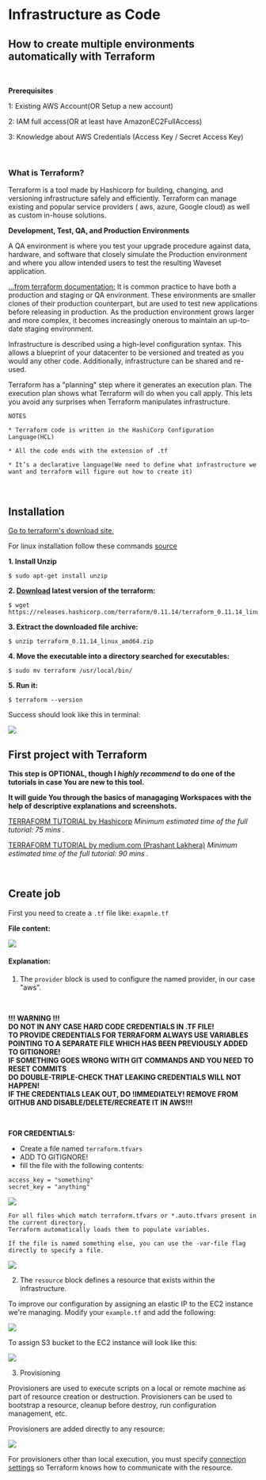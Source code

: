 # Infrastructure as Code

## How to create multiple environments automatically with Terraform

<br>

**Prerequisites**

1: Existing AWS Account(OR Setup a new account)

2: IAM full access(OR at least have AmazonEC2FullAccess)

3: Knowledge about AWS Credentials (Access Key / Secret Access Key)

<br>

### What is Terraform?

Terraform is a tool made by Hashicorp for building, changing, and versioning infrastructure safely and efficiently. Terraform can manage existing and popular service providers ( aws, azure, Google cloud) as well as custom in-house solutions.

**Development, Test, QA, and Production Environments**

A QA environment is where you test your upgrade procedure against data, hardware, and software that closely simulate the Production environment and where you allow intended users to test the resulting Waveset application.

[...from terraform documentation:](https://www.terraform.io/intro/use-cases.html)
It is common practice to have both a production and staging or QA environment. These environments are smaller clones of their production counterpart, but are used to test new applications before releasing in production. As the production environment grows larger and more complex, it becomes increasingly onerous to maintain an up-to-date staging environment.

Infrastructure is described using a high-level configuration syntax. This allows a blueprint of your datacenter to be versioned and treated as you would any other code. Additionally, infrastructure can be shared and re-used.

Terraform has a "planning" step where it generates an execution plan. The execution plan shows what Terraform will do when you call apply. This lets you avoid any surprises when Terraform manipulates infrastructure.

```
NOTES

* Terraform code is written in the HashiCorp Configuration Language(HCL)

* All the code ends with the extension of .tf

* It’s a declarative language(We need to define what infrastructure we want and terraform will figure out how to create it)
```

<br>

## Installation

[Go to terraform's download site.](https://www.terraform.io/downloads.html)

For linux installation follow these commands [source](https://askubuntu.com/questions/983351/how-to-install-terraform-in-ubuntu)

 **1. Install Unzip**

```
$ sudo apt-get install unzip

```

 **2. [Download](https://www.terraform.io/downloads.html) latest version of the terraform:**

```
$ wget https://releases.hashicorp.com/terraform/0.11.14/terraform_0.11.14_linux_amd64.zip

```

 **3. Extract the downloaded file archive:**

```
$ unzip terraform_0.11.14_linux_amd64.zip
```

 **4. Move the executable into a directory searched for executables:**

```
$ sudo mv terraform /usr/local/bin/
```

 **5. Run it:**

```
$ terraform --version 
```

Success should look like this in terminal:

<img src="assets/terraform-install.png">


<br>

## First project with Terraform 

**This step is OPTIONAL, though I _highly recommend_ to do one of the tutorials in case You are new to this tool.**

**It will guide You through the basics of managaging Workspaces with the help of descriptive explanations and screenshots.**

[TERRAFORM TUTORIAL by Hashicorp](https://learn.hashicorp.com/terraform/getting-started/install)
*Minimum estimated time of the full tutorial: 75 mins .*

[TERRAFORM TUTORIAL by medium.com (Prashant Lakhera)](https://medium.com/@devopslearning/introduction-to-terraform-part-1-30bca7efa436)
*Minimum estimated time of the full tutorial: 90 mins .*

<br>

## Create job

First you need to create a `.tf` file like: `exapmle.tf`

**File content:**

<img src="assets/terraform_tf.png">

<br>

#### Explanation:

 1. The `provider` block is used to configure the named provider, in our case "aws". 
 
 <br>

**!!! WARNING !!!** <br>
**DO NOT IN ANY CASE HARD CODE CREDENTIALS IN .TF FILE!** <br>
**TO PROVIDE CREDENTIALS FOR TERRAFORM ALWAYS USE VARIABLES POINTING TO A SEPARATE FILE WHICH HAS BEEN PREVIOUSLY ADDED TO GITIGNORE!** <br>
**IF SOMETHING GOES WRONG WITH GIT COMMANDS AND YOU NEED TO RESET COMMITS <br> 
DO DOUBLE-TRIPLE-CHECK THAT LEAKING CREDENTIALS WILL NOT HAPPEN!** <br>
**IF THE CREDENTIALS LEAK OUT, DO !IMMEDIATELY! REMOVE FROM GITHUB AND DISABLE/DELETE/RECREATE IT IN AWS!!!**

<br>

**FOR CREDENTIALS:**

  * Create a file named `terraform.tfvars`
  * ADD TO GITIGNORE!
  * fill the file with the following contents:

```
access_key = "something"
secret_key = "anything"
```

<img src="assets/terraform-cred-tfvars.png">

```
For all files which match terraform.tfvars or *.auto.tfvars present in the current directory,
Terraform automatically loads them to populate variables. 

If the file is named something else, you can use the -var-file flag directly to specify a file.
```

<img src="assets/terraform-cred-tfvars-filee.png">

<br>

 2. The `resource` block defines a resource that exists within the infrastructure. 

To improve our configuration by assigning an elastic IP to the EC2 instance we're managing.
Modify your `example.tf` and add the following:

<img src="assets/terraform-resource-block-eip.png">

<br>

To assign S3 bucket to the EC2 instance will look like this:

<img src="assets/terraform-recource-s3.png">

<br>

3. Provisioning

Provisioners are used to execute scripts on a local or remote machine as part of resource creation or destruction. Provisioners can be used to bootstrap a resource, cleanup before destroy, run configuration management, etc.

Provisioners are added directly to any resource:

<img src="assets/terraform-provisioners.png">

For provisioners other than local execution, you must specify [connection settings](https://www.terraform.io/docs/provisioners/connection.html) so Terraform knows how to communicate with the resource.

